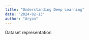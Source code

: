 ```yaml
---
title: "Understanding Deep Learning"
date: "2024-02-13"
author: "Aryan"
---
```


Dataset representation